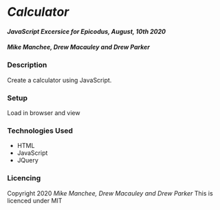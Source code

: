 # _Calculator_

#### _JavaScript Excersice for Epicodus, August, 10th 2020_

#### _Mike Manchee, Drew Macauley and Drew Parker_

### Description
Create a calculator using JavaScript.

### Setup
Load in browser and view

### Technologies Used
* HTML
* JavaScript
 * JQuery

### Licencing
Copyright 2020 _Mike Manchee, Drew Macauley and Drew Parker_
This is licenced under MIT